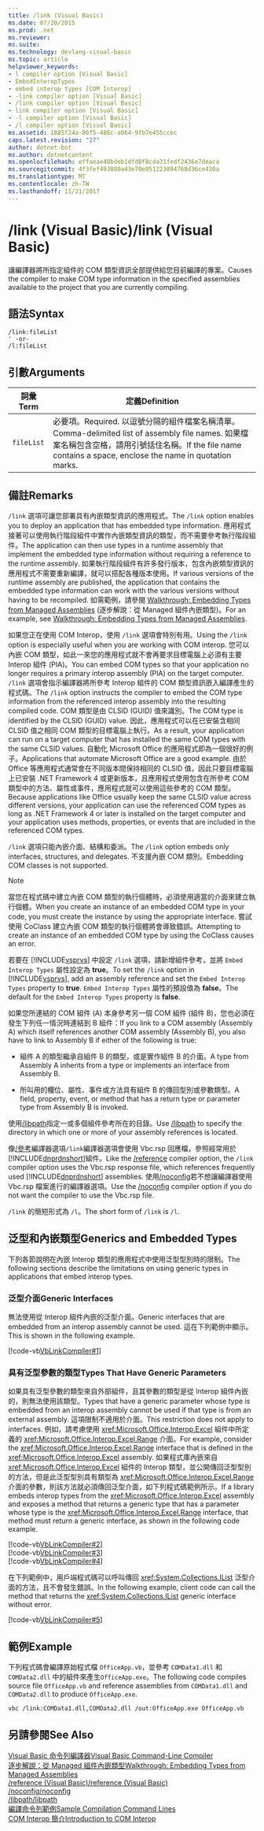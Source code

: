 ```yaml
---
title: /link (Visual Basic)
ms.date: 07/20/2015
ms.prod: .net
ms.reviewer: 
ms.suite: 
ms.technology: devlang-visual-basic
ms.topic: article
helpviewer_keywords:
- l compiler option [Visual Basic]
- EmbedInteropTypes
- embed interop types [COM Interop]
- -link compiler option [Visual Basic]
- /link compiler option [Visual Basic]
- link compiler option [Visual Basic]
- -l compiler option [Visual Basic]
- /l compiler option [Visual Basic]
ms.assetid: 1885f24a-86f5-486c-a064-9fb7e455ccec
caps.latest.revision: "27"
author: dotnet-bot
ms.author: dotnetcontent
ms.openlocfilehash: effaeae48bdeb1dfd0f8cda31fedf2436e7deaca
ms.sourcegitcommit: 4f3fef493080a43e70e951223894768d36ce430a
ms.translationtype: MT
ms.contentlocale: zh-TW
ms.lasthandoff: 11/21/2017
---
```

# <a name="link-visual-basic"></a><span data-ttu-id="4044b-102">/link (Visual Basic)</span><span class="sxs-lookup"><span data-stu-id="4044b-102">/link (Visual Basic)</span></span>
<span data-ttu-id="4044b-103">讓編譯器將所指定組件的 COM 類型資訊全部提供給您目前編譯的專案。</span><span class="sxs-lookup"><span data-stu-id="4044b-103">Causes the compiler to make COM type information in the specified assemblies available to the project that you are currently compiling.</span></span>  
  
## <a name="syntax"></a><span data-ttu-id="4044b-104">語法</span><span class="sxs-lookup"><span data-stu-id="4044b-104">Syntax</span></span>  
  
```  
/link:fileList  
' -or-  
/l:fileList  
```  
  
## <a name="arguments"></a><span data-ttu-id="4044b-105">引數</span><span class="sxs-lookup"><span data-stu-id="4044b-105">Arguments</span></span>  
  
|<span data-ttu-id="4044b-106">詞彙</span><span class="sxs-lookup"><span data-stu-id="4044b-106">Term</span></span>|<span data-ttu-id="4044b-107">定義</span><span class="sxs-lookup"><span data-stu-id="4044b-107">Definition</span></span>|  
|---|---|  
|`fileList`|<span data-ttu-id="4044b-108">必要項。</span><span class="sxs-lookup"><span data-stu-id="4044b-108">Required.</span></span> <span data-ttu-id="4044b-109">以逗號分隔的組件檔案名稱清單。</span><span class="sxs-lookup"><span data-stu-id="4044b-109">Comma-delimited list of assembly file names.</span></span> <span data-ttu-id="4044b-110">如果檔案名稱包含空格，請用引號括住名稱。</span><span class="sxs-lookup"><span data-stu-id="4044b-110">If the file name contains a space, enclose the name in quotation marks.</span></span>|  
  
## <a name="remarks"></a><span data-ttu-id="4044b-111">備註</span><span class="sxs-lookup"><span data-stu-id="4044b-111">Remarks</span></span>  
 <span data-ttu-id="4044b-112">`/link` 選項可讓您部署具有內嵌類型資訊的應用程式。</span><span class="sxs-lookup"><span data-stu-id="4044b-112">The `/link` option enables you to deploy an application that has embedded type information.</span></span> <span data-ttu-id="4044b-113">應用程式接著可以使用執行階段組件中實作內嵌類型資訊的類型，而不需要參考執行階段組件。</span><span class="sxs-lookup"><span data-stu-id="4044b-113">The application can then use types in a runtime assembly that implement the embedded type information without requiring a reference to the runtime assembly.</span></span> <span data-ttu-id="4044b-114">如果執行階段組件有許多發行版本，包含內嵌類型資訊的應用程式不需要重新編譯，就可以搭配各種版本使用。</span><span class="sxs-lookup"><span data-stu-id="4044b-114">If various versions of the runtime assembly are published, the application that contains the embedded type information can work with the various versions without having to be recompiled.</span></span> <span data-ttu-id="4044b-115">如需範例，請參閱 [Walkthrough: Embedding Types from Managed Assemblies](http://msdn.microsoft.com/library/b28ec92c-1867-4847-95c0-61adfe095e21) (逐步解說：從 Managed 組件內嵌類型)。</span><span class="sxs-lookup"><span data-stu-id="4044b-115">For an example, see [Walkthrough: Embedding Types from Managed Assemblies](http://msdn.microsoft.com/library/b28ec92c-1867-4847-95c0-61adfe095e21).</span></span>  
  
 <span data-ttu-id="4044b-116">如果您正在使用 COM Interop，使用 `/link` 選項會特別有用。</span><span class="sxs-lookup"><span data-stu-id="4044b-116">Using the `/link` option is especially useful when you are working with COM interop.</span></span> <span data-ttu-id="4044b-117">您可以內嵌 COM 類型，如此一來您的應用程式就不會再要求目標電腦上必須有主要 Interop 組件 (PIA)。</span><span class="sxs-lookup"><span data-stu-id="4044b-117">You can embed COM types so that your application no longer requires a primary interop assembly (PIA) on the target computer.</span></span> <span data-ttu-id="4044b-118">`/link` 選項會指示編譯器將所參考 Interop 組件的 COM 類型資訊嵌入編譯產生的程式碼。</span><span class="sxs-lookup"><span data-stu-id="4044b-118">The `/link` option instructs the compiler to embed the COM type information from the referenced interop assembly into the resulting compiled code.</span></span> <span data-ttu-id="4044b-119">COM 類型是由 CLSID (GUID) 值來識別。</span><span class="sxs-lookup"><span data-stu-id="4044b-119">The COM type is identified by the CLSID (GUID) value.</span></span> <span data-ttu-id="4044b-120">因此，應用程式可以在已安裝含相同 CLSID 值之相同 COM 類型的目標電腦上執行。</span><span class="sxs-lookup"><span data-stu-id="4044b-120">As a result, your application can run on a target computer that has installed the same COM types with the same CLSID values.</span></span> <span data-ttu-id="4044b-121">自動化 Microsoft Office 的應用程式即為一個很好的例子。</span><span class="sxs-lookup"><span data-stu-id="4044b-121">Applications that automate Microsoft Office are a good example.</span></span> <span data-ttu-id="4044b-122">由於 Office 等應用程式通常會在不同版本間保持相同的 CLSID 值，因此只要目標電腦上已安裝 .NET Framework 4 或更新版本，且應用程式使用包含在所參考 COM 類型中的方法、屬性或事件，應用程式就可以使用這些參考的 COM 類型。</span><span class="sxs-lookup"><span data-stu-id="4044b-122">Because applications like Office usually keep the same CLSID value across different versions, your application can use the referenced COM types as long as .NET Framework 4 or later is installed on the target computer and your application uses methods, properties, or events that are included in the referenced COM types.</span></span>  
  
 <span data-ttu-id="4044b-123">`/link` 選項只能內嵌介面、結構和委派。</span><span class="sxs-lookup"><span data-stu-id="4044b-123">The `/link` option embeds only interfaces, structures, and delegates.</span></span> <span data-ttu-id="4044b-124">不支援內嵌 COM 類別。</span><span class="sxs-lookup"><span data-stu-id="4044b-124">Embedding COM classes is not supported.</span></span>  
  
> [!NOTE]
>  <span data-ttu-id="4044b-125">當您在程式碼中建立內嵌 COM 類型的執行個體時，必須使用適當的介面來建立執行個體。</span><span class="sxs-lookup"><span data-stu-id="4044b-125">When you create an instance of an embedded COM type in your code, you must create the instance by using the appropriate interface.</span></span> <span data-ttu-id="4044b-126">嘗試使用 CoClass 建立內嵌 COM 類型的執行個體將會導致錯誤。</span><span class="sxs-lookup"><span data-stu-id="4044b-126">Attempting to create an instance of an embedded COM type by using the CoClass causes an error.</span></span>  
  
 <span data-ttu-id="4044b-127">若要在 [!INCLUDE[vsprvs](~/includes/vsprvs-md.md)] 中設定 `/link` 選項，請新增組件參考，並將 `Embed Interop Types` 屬性設定為 **true**。</span><span class="sxs-lookup"><span data-stu-id="4044b-127">To set the `/link` option in [!INCLUDE[vsprvs](~/includes/vsprvs-md.md)], add an assembly reference and set the `Embed Interop Types` property to **true**.</span></span> <span data-ttu-id="4044b-128">`Embed Interop Types` 屬性的預設值為 **false**。</span><span class="sxs-lookup"><span data-stu-id="4044b-128">The default for the `Embed Interop Types` property is **false**.</span></span>  
  
 <span data-ttu-id="4044b-129">如果您所連結的 COM 組件 (A) 本身參考另一個 COM 組件 (組件 B)，您也必須在發生下列任一情況時連結到 B 組件：</span><span class="sxs-lookup"><span data-stu-id="4044b-129">If you link to a COM assembly (Assembly A) which itself references another COM assembly (Assembly B), you also have to link to Assembly B if either of the following is true:</span></span>  
  
-   <span data-ttu-id="4044b-130">組件 A 的類型繼承自組件 B 的類型，或是實作組件 B 的介面。</span><span class="sxs-lookup"><span data-stu-id="4044b-130">A type from Assembly A inherits from a type or implements an interface from Assembly B.</span></span>  
  
-   <span data-ttu-id="4044b-131">所叫用的欄位、屬性、事件或方法具有組件 B 的傳回型別或參數類型。</span><span class="sxs-lookup"><span data-stu-id="4044b-131">A field, property, event, or method that has a return type or parameter type from Assembly B is invoked.</span></span>  
  
 <span data-ttu-id="4044b-132">使用[/libpath](../../../visual-basic/reference/command-line-compiler/libpath.md)指定一或多個組件參考所在的目錄。</span><span class="sxs-lookup"><span data-stu-id="4044b-132">Use [/libpath](../../../visual-basic/reference/command-line-compiler/libpath.md) to specify the directory in which one or more of your assembly references is located.</span></span>  
  
 <span data-ttu-id="4044b-133">像[/參考](../../../visual-basic/reference/command-line-compiler/reference.md)編譯器選項`/link`編譯器選項會使用 Vbc.rsp 回應檔，參照經常用於[!INCLUDE[dnprdnshort](~/includes/dnprdnshort-md.md)]組件。</span><span class="sxs-lookup"><span data-stu-id="4044b-133">Like the [/reference](../../../visual-basic/reference/command-line-compiler/reference.md) compiler option, the `/link` compiler option uses the Vbc.rsp response file, which references frequently used [!INCLUDE[dnprdnshort](~/includes/dnprdnshort-md.md)] assemblies.</span></span> <span data-ttu-id="4044b-134">使用[/noconfig](../../../visual-basic/reference/command-line-compiler/noconfig.md)若不想讓編譯器使用 Vbc.rsp 檔案進行的編譯器選項。</span><span class="sxs-lookup"><span data-stu-id="4044b-134">Use the [/noconfig](../../../visual-basic/reference/command-line-compiler/noconfig.md) compiler option if you do not want the compiler to use the Vbc.rsp file.</span></span>  
  
 <span data-ttu-id="4044b-135">`/link` 的簡短形式為 `/l`。</span><span class="sxs-lookup"><span data-stu-id="4044b-135">The short form of `/link` is `/l`.</span></span>  
  
## <a name="generics-and-embedded-types"></a><span data-ttu-id="4044b-136">泛型和內嵌類型</span><span class="sxs-lookup"><span data-stu-id="4044b-136">Generics and Embedded Types</span></span>  
 <span data-ttu-id="4044b-137">下列各節說明在內嵌 Interop 類型的應用程式中使用泛型型別時的限制。</span><span class="sxs-lookup"><span data-stu-id="4044b-137">The following sections describe the limitations on using generic types in applications that embed interop types.</span></span>  
  
### <a name="generic-interfaces"></a><span data-ttu-id="4044b-138">泛型介面</span><span class="sxs-lookup"><span data-stu-id="4044b-138">Generic Interfaces</span></span>  
 <span data-ttu-id="4044b-139">無法使用從 Interop 組件內嵌的泛型介面。</span><span class="sxs-lookup"><span data-stu-id="4044b-139">Generic interfaces that are embedded from an interop assembly cannot be used.</span></span> <span data-ttu-id="4044b-140">這在下列範例中顯示。</span><span class="sxs-lookup"><span data-stu-id="4044b-140">This is shown in the following example.</span></span>  
  
 [!code-vb[VbLinkCompiler#1](../../../visual-basic/reference/command-line-compiler/codesnippet/VisualBasic/link_1.vb)]  
  
### <a name="types-that-have-generic-parameters"></a><span data-ttu-id="4044b-141">具有泛型參數的類型</span><span class="sxs-lookup"><span data-stu-id="4044b-141">Types That Have Generic Parameters</span></span>  
 <span data-ttu-id="4044b-142">如果具有泛型參數的類型來自外部組件，且其參數的類型是從 Interop 組件內嵌的，則無法使用該類型。</span><span class="sxs-lookup"><span data-stu-id="4044b-142">Types that have a generic parameter whose type is embedded from an interop assembly cannot be used if that type is from an external assembly.</span></span> <span data-ttu-id="4044b-143">這項限制不適用於介面。</span><span class="sxs-lookup"><span data-stu-id="4044b-143">This restriction does not apply to interfaces.</span></span> <span data-ttu-id="4044b-144">例如，請考慮使用 <xref:Microsoft.Office.Interop.Excel> 組件中所定義的 <xref:Microsoft.Office.Interop.Excel.Range> 介面。</span><span class="sxs-lookup"><span data-stu-id="4044b-144">For example, consider the <xref:Microsoft.Office.Interop.Excel.Range> interface that is defined in the <xref:Microsoft.Office.Interop.Excel> assembly.</span></span> <span data-ttu-id="4044b-145">如果程式庫內嵌來自 <xref:Microsoft.Office.Interop.Excel> 組件的 Interop 類型，並公開傳回泛型型別的方法，但是此泛型型別具有類型為 <xref:Microsoft.Office.Interop.Excel.Range> 介面的參數，則該方法就必須傳回泛型介面，如下列程式碼範例所示。</span><span class="sxs-lookup"><span data-stu-id="4044b-145">If a library embeds interop types from the <xref:Microsoft.Office.Interop.Excel> assembly and exposes a method that returns a generic type that has a parameter whose type is the <xref:Microsoft.Office.Interop.Excel.Range> interface, that method must return a generic interface, as shown in the following code example.</span></span>  
  
 [!code-vb[VbLinkCompiler#2](../../../visual-basic/reference/command-line-compiler/codesnippet/VisualBasic/link_2.vb)]  
[!code-vb[VbLinkCompiler#3](../../../visual-basic/reference/command-line-compiler/codesnippet/VisualBasic/link_3.vb)]  
[!code-vb[VbLinkCompiler#4](../../../visual-basic/reference/command-line-compiler/codesnippet/VisualBasic/link_4.vb)]  
  
 <span data-ttu-id="4044b-146">在下列範例中，用戶端程式碼可以呼叫傳回 <xref:System.Collections.IList> 泛型介面的方法，且不會發生錯誤。</span><span class="sxs-lookup"><span data-stu-id="4044b-146">In the following example, client code can call the method that returns the <xref:System.Collections.IList> generic interface without error.</span></span>  
  
 [!code-vb[VbLinkCompiler#5](../../../visual-basic/reference/command-line-compiler/codesnippet/VisualBasic/link_5.vb)]  
  
## <a name="example"></a><span data-ttu-id="4044b-147">範例</span><span class="sxs-lookup"><span data-stu-id="4044b-147">Example</span></span>  
 <span data-ttu-id="4044b-148">下列程式碼會編譯原始程式檔 `OfficeApp.vb`，並參考 `COMData1.dll` 和 `COMData2.dll` 中的組件來產生`OfficeApp.exe`。</span><span class="sxs-lookup"><span data-stu-id="4044b-148">The following code compiles source file `OfficeApp.vb` and reference assemblies from `COMData1.dll` and `COMData2.dll` to produce `OfficeApp.exe`.</span></span>  
  
```vb  
vbc /link:COMData1.dll,COMData2.dll /out:OfficeApp.exe OfficeApp.vb  
```  
  
## <a name="see-also"></a><span data-ttu-id="4044b-149">另請參閱</span><span class="sxs-lookup"><span data-stu-id="4044b-149">See Also</span></span>  
 [<span data-ttu-id="4044b-150">Visual Basic 命令列編譯器</span><span class="sxs-lookup"><span data-stu-id="4044b-150">Visual Basic Command-Line Compiler</span></span>](../../../visual-basic/reference/command-line-compiler/index.md)  
 [<span data-ttu-id="4044b-151">逐步解說：從 Managed 組件內嵌類型</span><span class="sxs-lookup"><span data-stu-id="4044b-151">Walkthrough: Embedding Types from Managed Assemblies</span></span>](http://msdn.microsoft.com/library/b28ec92c-1867-4847-95c0-61adfe095e21)  
 [<span data-ttu-id="4044b-152">/reference (Visual Basic)</span><span class="sxs-lookup"><span data-stu-id="4044b-152">/reference (Visual Basic)</span></span>](../../../visual-basic/reference/command-line-compiler/reference.md)  
 [<span data-ttu-id="4044b-153">/noconfig</span><span class="sxs-lookup"><span data-stu-id="4044b-153">/noconfig</span></span>](../../../visual-basic/reference/command-line-compiler/noconfig.md)  
 [<span data-ttu-id="4044b-154">/libpath</span><span class="sxs-lookup"><span data-stu-id="4044b-154">/libpath</span></span>](../../../visual-basic/reference/command-line-compiler/libpath.md)  
 [<span data-ttu-id="4044b-155">編譯命令列範例</span><span class="sxs-lookup"><span data-stu-id="4044b-155">Sample Compilation Command Lines</span></span>](../../../visual-basic/reference/command-line-compiler/sample-compilation-command-lines.md)  
 [<span data-ttu-id="4044b-156">COM Interop 簡介</span><span class="sxs-lookup"><span data-stu-id="4044b-156">Introduction to COM Interop</span></span>](../../../visual-basic/programming-guide/com-interop/introduction-to-com-interop.md)
